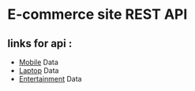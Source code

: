 # E-commerce site REST API
## links for api :
- [Mobile](https://ecommerceserver-ten.vercel.app/api/mobile) Data
- [Laptop](https://ecommerceserver-ten.vercel.app/api/laptop) Data
- [Entertainment](https://ecommerceserver-ten.vercel.app/api/tvs) Data
